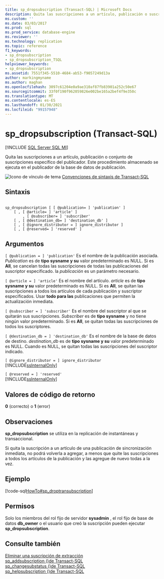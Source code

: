 ```yaml
---
title: sp_dropsubscription (Transact-SQL) | Microsoft Docs
description: Quita las suscripciones a un artículo, publicación o suscripción en el publicador. Este procedimiento almacenado se ejecuta en el publicador de la base de datos de publicación.
ms.custom: ''
ms.date: 03/03/2017
ms.prod: sql
ms.prod_service: database-engine
ms.reviewer: ''
ms.technology: replication
ms.topic: reference
f1_keywords:
- sp_dropsubscription
- sp_dropsubscription_TSQL
helpviewer_keywords:
- sp_dropsubscription
ms.assetid: 7551f345-5510-4684-ab53-f9057249d13a
author: markingmyname
ms.author: maghan
ms.openlocfilehash: 3097c61204e0a9ae310af87fb83901a252c50e67
ms.sourcegitcommit: 33f0f190f962059826e002be165a2bef4f9e350c
ms.translationtype: MT
ms.contentlocale: es-ES
ms.lasthandoff: 01/30/2021
ms.locfileid: "99157948"
---
```

# <a name="sp_dropsubscription-transact-sql"></a>sp_dropsubscription (Transact-SQL)
[!INCLUDE [SQL Server SQL MI](../../includes/applies-to-version/sql-asdbmi.md)]

  Quita las suscripciones a un artículo, publicación o conjunto de suscripciones específico del publicador. Este procedimiento almacenado se ejecuta en el publicador de la base de datos de publicación.  
  
 ![Icono de vínculo de tema](../../database-engine/configure-windows/media/topic-link.gif "Icono de vínculo de tema") [Convenciones de sintaxis de Transact-SQL](../../t-sql/language-elements/transact-sql-syntax-conventions-transact-sql.md)  
  
## <a name="syntax"></a>Sintaxis  
  
```  
  
sp_dropsubscription [ [ @publication= ] 'publication' ]  
    [ , [ @article= ] 'article' ]  
        , [ @subscriber= ] 'subscriber'  
    [ , [ @destination_db= ] 'destination_db' ]  
    [ , [ @ignore_distributor = ] ignore_distributor ]  
    [ , [ @reserved= ] 'reserved' ]  
```  
  
## <a name="arguments"></a>Argumentos  
`[ @publication = ] 'publication'` Es el nombre de la publicación asociada. *Publication* es de **tipo sysname y su** valor predeterminado es NULL. Si es **All**, se cancelan todas las suscripciones de todas las publicaciones del suscriptor especificado. la *publicación* es un parámetro necesario.  
  
`[ @article = ] 'article'` Es el nombre del artículo. *article* es de **tipo sysname y su** valor predeterminado es NULL. Si es **All**, se quitan las suscripciones a todos los artículos de cada publicación y suscriptor especificados. Usar **todo para las** publicaciones que permiten la actualización inmediata.  
  
`[ @subscriber = ] 'subscriber'` Es el nombre del suscriptor al que se quitarán sus suscripciones. *Subscriber* es de **tipo sysname** y no tiene ningún valor predeterminado. Si es **All**, se quitan todas las suscripciones de todos los suscriptores.  
  
`[ @destination_db = ] 'destination_db'` Es el nombre de la base de datos de destino. *destination_db* es de **tipo sysname y su** valor predeterminado es NULL. Cuando es NULL, se quitan todas las suscripciones del suscriptor indicado.  
  
`[ @ignore_distributor = ] ignore_distributor`  
 [!INCLUDE[ssInternalOnly](../../includes/ssinternalonly-md.md)]  
  
`[ @reserved = ] 'reserved'`  
 [!INCLUDE[ssInternalOnly](../../includes/ssinternalonly-md.md)]  
  
## <a name="return-code-values"></a>Valores de código de retorno  
 **0** (correcto) o **1** (error)  
  
## <a name="remarks"></a>Observaciones  
 **sp_dropsubscription** se utiliza en la replicación de instantáneas y transaccional.  
  
 Si quita la suscripción a un artículo de una publicación de sincronización inmediata, no podrá volverla a agregar, a menos que quite las suscripciones a todos los artículos de la publicación y las agregue de nuevo todas a la vez.  
  
## <a name="example"></a>Ejemplo  
 [!code-sql[HowTo#sp_droptransubscription](../../relational-databases/replication/codesnippet/tsql/sp-dropsubscription-tran_1.sql)]  
  
## <a name="permissions"></a>Permisos  
 Solo los miembros del rol fijo de servidor **sysadmin** , el rol fijo de base de datos **db_owner** o el usuario que creó la suscripción pueden ejecutar **sp_dropsubscription**.  
  
## <a name="see-also"></a>Consulte también  
 [Eliminar una suscripción de extracción](../../relational-databases/replication/delete-a-push-subscription.md)   
 [sp_addsubscription &#40;&#41;de Transact-SQL ](../../relational-databases/system-stored-procedures/sp-addsubscription-transact-sql.md)   
 [sp_changesubstatus &#40;&#41;de Transact-SQL ](../../relational-databases/system-stored-procedures/sp-changesubstatus-transact-sql.md)   
 [sp_helpsubscription &#40;&#41;de Transact-SQL ](../../relational-databases/system-stored-procedures/sp-helpsubscription-transact-sql.md)  
  
  
